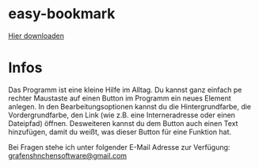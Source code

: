 # easy-bookmark

[Hier downloaden](https://github.com/grafenshnchen/easy-bookmark/raw/main/easy%20bookmark.exe) 

# Infos
Das Programm ist eine kleine Hilfe im Alltag. Du kannst ganz einfach pe rechter Maustaste auf einen Button im Programm ein neues Element anlegen. In den Bearbeitungsoptionen kannst du die Hintergrundfarbe, die Vordergrundfarbe, den Link (wie z.B. eine Interneradresse oder einen Dateipfad) öffnen. Desweiteren kannst du dem Button auch einen Text hinzufügen, damit du weißt, was dieser Button für eine Funktion hat.

Bei Fragen stehe ich unter folgender E-Mail Adresse zur Verfügung: grafenshnchensoftware@gmail.com
